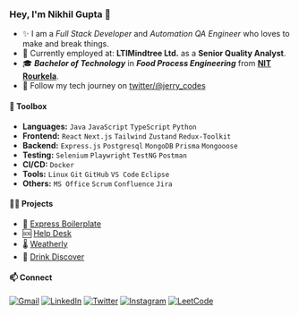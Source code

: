 ### Hey, I'm Nikhil Gupta 👋  

- ✨ I am a _Full Stack Developer_ and _Automation QA Engineer_ who loves to make and break things.
- 🔭 Currently employed at: **LTIMindtree Ltd.** as a **Senior Quality Analyst**.
- 🎓 _**Bachelor of Technology**_ in _**Food Process Engineering**_ from [**NIT Rourkela**](https://www.nitrkl.ac.in/).
- 🔗 Follow my tech journey on [twitter/@jerry_codes](https://twitter.com/jerry_codes)

#### 🧰 Toolbox

- **Languages:** `Java` `JavaScript` `TypeScript` `Python`
- **Frontend:** `React` `Next.js` `Tailwind` `Zustand` `Redux-Toolkit`
- **Backend:** `Express.js` `Postgresql` `MongoDB` `Prisma` `Mongooose`  
- **Testing:** `Selenium` `Playwright` `TestNG` `Postman`
- **CI/CD:** `Docker`
- **Tools:** `Linux` `Git` `GitHub` `VS Code` `Eclipse`
- **Others:** `MS Office` `Scrum` `Confluence` `Jira`

<!-- 
- 🌡️ []()
TODO: Add live links and pin the repos in github
-->
#### 👷‍♂️ Projects
- 🔪 [Express Boilerplate](https://github.com/nigupta29/express-rest-boilerplate)
- 🆘 [Help Desk](https://github.com/nigupta29/help-desk)
- 🌡️ [Weatherly](https://github.com/nigupta29/weather-app)
- 🍷 [Drink Discover](https://github.com/nigupta29/drink-discover)

#### 📫 Connect
[![Gmail](https://img.shields.io/badge/Gmail-D14836?style=for-the-badge&logo=gmail&logoColor=white)](mailto:nikhil.gupts5667@gmail.com?subject=connect%20with%20Nikhil%20Gupta)
[![LinkedIn](https://img.shields.io/badge/linkedin-%230077B5.svg?style=for-the-badge&logo=linkedin&logoColor=white)](https://in.linkedin.com/in/nigupta29)
[![Twitter](https://img.shields.io/badge/Twitter-%231DA1F2.svg?style=for-the-badge&logo=Twitter&logoColor=white)](https://twitter.com/jerry_codes)
[![Instagram](https://img.shields.io/badge/Instagram-E4405F?style=for-the-badge&logo=instagram&logoColor=white)](https://instagram.com/jerry_codes)
[![LeetCode](https://img.shields.io/badge/LeetCode-000000?style=for-the-badge&logo=LeetCode&logoColor=#d16c06)](https://leetcode.com/nigupta29)

<!-- 

## Top Languages
<a href="#">![Top Langs](https://github-readme-stats.vercel.app/api/top-langs/?username=nigupta29&layout=compact&theme=swift&count_private=true&hide_border=true)</a>

-->

